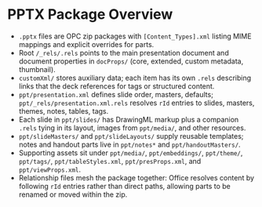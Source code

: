 # PPTX Package Overview

- `.pptx` files are OPC zip packages with `[Content_Types].xml` listing MIME mappings and explicit overrides for parts.
- Root `/_rels/.rels` points to the main presentation document and document properties in `docProps/` (core, extended, custom metadata, thumbnail).
- `customXml/` stores auxiliary data; each item has its own `.rels` describing links that the deck references for tags or structured content.
- `ppt/presentation.xml` defines slide order, masters, defaults; `ppt/_rels/presentation.xml.rels` resolves `rId` entries to slides, masters, themes, notes, tables, tags.
- Each slide in `ppt/slides/` has DrawingML markup plus a companion `.rels` tying in its layout, images from `ppt/media/`, and other resources.
- `ppt/slideMasters/` and `ppt/slideLayouts/` supply reusable templates; notes and handout parts live in `ppt/notes*` and `ppt/handoutMasters/`.
- Supporting assets sit under `ppt/media/`, `ppt/embeddings/`, `ppt/theme/`, `ppt/tags/`, `ppt/tableStyles.xml`, `ppt/presProps.xml`, and `ppt/viewProps.xml`.
- Relationship files mesh the package together: Office resolves content by following `rId` entries rather than direct paths, allowing parts to be renamed or moved within the zip.

